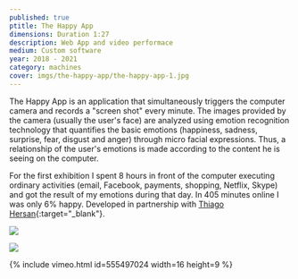 ```yaml
---
published: true
ptitle: The Happy App
dimensions: Duration 1:27
description: Web App and video performace
medium: Custom software
year: 2018 - 2021
category: machines
cover: imgs/the-happy-app/the-happy-app-1.jpg
---
```

The Happy App is an application that simultaneously triggers the computer camera and records a "screen shot" every minute. The images provided by the camera (usually the user's face) are analyzed using emotion recognition technology that quantifies the basic emotions (happiness, sadness, surprise, fear, disgust and anger) through micro facial expressions. Thus, a relationship of the user's emotions is made according to the content he is seeing on the computer.

For the first exhibition I spent 8 hours in front of the computer executing ordinary activities (email, Facebook, payments, shopping, Netflix, Skype) and got the result of my emotions during that day. In 405 minutes online I was only 6% happy. Developed in partnership with [Thiago Hersan](https://thiagohersan.com){:target="_blank"}.

![]({{site.baseurl}}/imgs/the-happy-app/the-happy-app-wall-0.jpg)

![]({{site.baseurl}}/imgs/the-happy-app/the-happy-app-wall-1.jpg)

{% include vimeo.html id=555497024 width=16 height=9 %}
